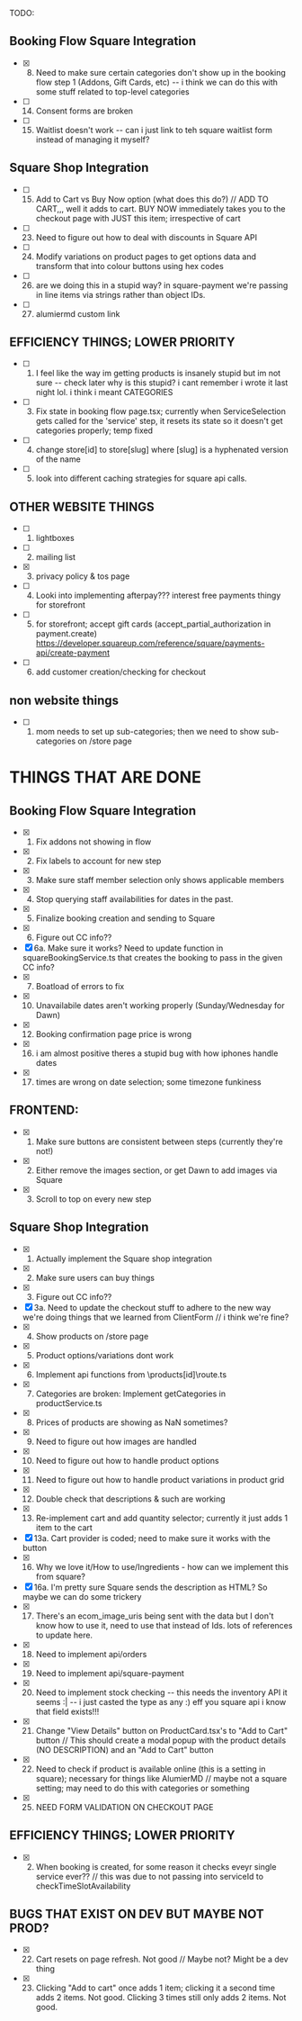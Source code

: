 TODO:

## Booking Flow Square Integration 

- [x] 8. Need to make sure certain categories don't show up in the booking flow step 1 (Addons, Gift Cards, etc) -- i think we can do this with some stuff related to top-level categories
- [ ] 14. Consent forms are broken
- [ ] 15. Waitlist doesn't work -- can i just link to teh square waitlist form instead of managing it myself?


## Square Shop Integration

- [ ] 15. Add to Cart vs Buy Now option (what does this do?) // ADD TO CART,,, well it adds to cart. BUY NOW immediately takes you to the checkout page with JUST this item; irrespective of cart
- [ ] 23. Need to figure out how to deal with discounts in Square API
- [ ] 24. Modify variations on product pages to get options data and transform that into colour buttons using hex codes
- [ ] 26. are we doing this in a stupid way? in square-payment we're passing in line items via strings rather than object IDs.
- [ ] 27. alumiermd custom link



## EFFICIENCY THINGS; LOWER PRIORITY
- [ ] 1. I feel like the way im getting products is insanely stupid but im not sure -- check later
   why is this stupid? i cant remember i wrote it last night lol. i think i meant CATEGORIES
- [ ] 3. Fix state in booking flow page.tsx; currently when ServiceSelection gets called for the 'service' step, it resets its state so it doesn't get categories properly; temp fixed
- [ ] 4. change store\[id] to store\[slug] where [slug] is a hyphenated version of the name
- [ ] 5. look into different caching strategies for square api calls. 

## OTHER WEBSITE THINGS
- [ ] 1. lightboxes
- [ ] 2. mailing list
- [x] 3. privacy policy & tos page
- [ ] 4. Looki into implementing afterpay??? interest free payments thingy for storefront
- [ ] 5. for storefront; accept gift cards (accept_partial_authorization in payment.create) https://developer.squareup.com/reference/square/payments-api/create-payment
- [ ] 6. add customer creation/checking for checkout

## non website things 
- [ ] 1. mom needs to set up sub-categories; then we need to show sub-categories on /store page 







# THINGS THAT ARE DONE
## Booking Flow Square Integration 

- [x] 1. Fix addons not showing in flow 
- [x] 2. Fix labels to account for new step
- [x] 3. Make sure staff member selection only shows applicable members
- [x] 4. Stop querying staff availabilities for dates in the past.
- [x] 5. Finalize booking creation and sending to Square
- [x] 6. Figure out CC info??
- [x] 6a. Make sure it works? Need to update function in squareBookingService.ts that creates the booking to pass in the given CC info?
- [x] 7. Boatload of errors to fix
- [x] 10. Unavailabile dates aren't working properly (Sunday/Wednesday for Dawn)
- [x] 12. Booking confirmation page price is wrong
- [x] 16. i am almost positive theres a stupid bug with how iphones handle dates
- [x] 17. times are wrong on date selection; some timezone funkiness
## FRONTEND: 
- [x] 1. Make sure buttons are consistent between steps (currently they're not!)
- [x] 2. Either remove the images section, or get Dawn to add images via Square
- [x] 3. Scroll to top on every new step
## Square Shop Integration
- [x] 1. Actually implement the Square shop integration
- [x] 2. Make sure users can buy things
- [x] 3. Figure out CC info??
- [x] 3a. Need to update the checkout stuff to adhere to the new way we're doing things that we learned from ClientForm // i think we're fine?
- [x] 4. Show products on /store page
- [x] 5. Product options/variations dont work
- [x] 6. Implement api functions from \products\[id]\route.ts
- [x] 7. Categories are broken: Implement getCategories in productService.ts
- [x] 8. Prices of products are showing as NaN sometimes?
- [x] 9. Need to figure out how images are handled
- [x] 10. Need to figure out how to handle product options
- [x] 11. Need to figure out how to handle product variations in product grid
- [x] 12. Double check that descriptions & such are working
- [x] 13. Re-implement cart and add quantity selector; currently it just adds 1 item to the cart
- [x] 13a. Cart provider is coded; need to make sure it works with the button
- [x] 16. Why we love it/How to use/Ingredients - how can we implement this from square?
- [x] 16a. I'm pretty sure Square sends the description as HTML? So maybe we can do some trickery
- [x] 17. There's an ecom_image_uris being sent with the data but I don't know how to use it, need to use that instead of Ids. lots of references to update here.
- [x] 18. Need to implement api/orders
- [x] 19. Need to implement api/square-payment
- [x] 20. Need to implement stock checking -- this needs the inventory API it seems :|
-- i just casted the type as any :) eff you square api i know that field exists!!!
- [x] 21. Change "View Details" button on ProductCard.tsx's to "Add to Cart" button // This should create a modal popup with the product details (NO DESCRIPTION) and an "Add to Cart" button
- [x] 22. Need to check if product is available online (this is a setting in square); necessary for things like AlumierMD // maybe not a square setting; may need to do this with categories or something
- [x] 25. NEED FORM  VALIDATION ON CHECKOUT PAGE
## EFFICIENCY THINGS; LOWER PRIORITY
- [x] 2. When booking is created, for some reason it checks eveyr single service ever?? // this was due to not passing into serviceId to checkTimeSlotAvailability
## BUGS THAT EXIST ON DEV BUT MAYBE NOT PROD?
- [x] 22. Cart resets on page refresh. Not good // Maybe not? Might be a dev thing
- [x] 23. Clicking "Add to cart" once adds 1 item; clicking it a second time adds 2 items. Not good. Clicking 3 times still only adds 2 items. Not good.
